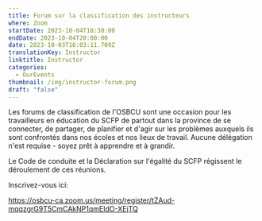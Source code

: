 ```yaml
---
title: Forum sur la classification des instructeurs
where: Zoom
startDate: 2023-10-04T18:30:00
endDate: 2023-10-04T20:00:00
date: 2023-10-03T16:03:11.709Z
translationKey: Instructor
linktitle: Instructor
categories:
  - OurEvents
thumbnail: /img/instructor-forum.png
draft: "false"
---
```

Les forums de classification de l'OSBCU sont une occasion pour les travailleurs en éducation du SCFP de partout dans la province de se connecter, de partager, de planifier et d'agir sur les problèmes auxquels ils sont confrontés dans nos écoles et nos lieux de travail. Aucune délégation n'est requise - soyez prêt à apprendre et à grandir. 

Le Code de conduite et la Déclaration sur l'égalité du SCFP régissent le déroulement de ces réunions.

Inscrivez-vous ici:

<https://osbcu-ca.zoom.us/meeting/register/tZAud-mqqzgrG9T5CmCAkNP1qmEIdO-XEjTQ>